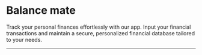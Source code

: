 # Balance mate

Track your personal finances effortlessly with our app. Input your financial transactions and maintain a secure, personalized financial database tailored to your needs.

---

